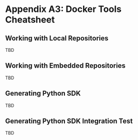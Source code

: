 # Appendix A3: Docker Tools Cheatsheet

## Working with Local Repositories

TBD

## Working with Embedded Repositories

TBD

## Generating Python SDK

TBD

## Generating Python SDK Integration Test

TBD